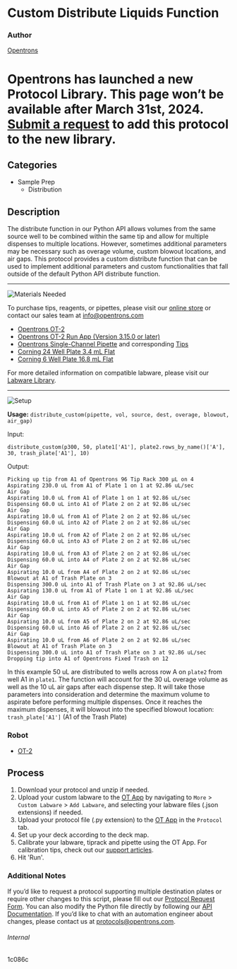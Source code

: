 # Custom Distribute Liquids Function

### Author
[Opentrons](https://opentrons.com/)


# Opentrons has launched a new Protocol Library. This page won’t be available after March 31st, 2024. [Submit a request](https://docs.google.com/forms/d/e/1FAIpQLSdYYp9QCKow4nn0KlCVsMS3HX0eJ0N9O7-erajKvcpT0lWbSg/viewform) to add this protocol to the new library.

## Categories
* Sample Prep
	* Distribution

## Description
The distribute function in our Python API allows volumes from the same source well to be combined within the same tip and allow for multiple dispenses to multiple locations. However, sometimes additional parameters may be necessary such as overage volume, custom blowout locations, and air gaps. This protocol provides a custom distribute function that can be used to implement additional parameters and custom functionalities that fall outside of the default Python API distribute function.

---
![Materials Needed](https://s3.amazonaws.com/opentrons-protocol-library-website/custom-README-images/001-General+Headings/materials.png)

To purchase tips, reagents, or pipettes, please visit our [online store](https://shop.opentrons.com/) or contact our sales team at [info@opentrons.com](mailto:info@opentrons.com)

* [Opentrons OT-2](https://shop.opentrons.com/collections/ot-2-robot/products/ot-2)
* [Opentrons OT-2 Run App (Version 3.15.0 or later)](https://opentrons.com/ot-app/)
* [Opentrons Single-Channel Pipette](https://shop.opentrons.com/collections/ot-2-pipettes) and corresponding [Tips](https://shop.opentrons.com/collections/opentrons-tips)
* [Corning 24 Well Plate 3.4 mL Flat](https://ecatalog.corning.com/life-sciences/b2c/US/en/Microplates/Assay-Microplates/96-Well-Microplates/Costar%C2%AE-Multiple-Well-Cell-Culture-Plates/p/3738)
* [Corning 6 Well Plate 16.8 mL Flat](https://ecatalog.corning.com/life-sciences/b2c/US/en/Microplates/Assay-Microplates/96-Well-Microplates/Costar%C2%AE-Multiple-Well-Cell-Culture-Plates/p/3335)

For more detailed information on compatible labware, please visit our [Labware Library](https://labware.opentrons.com/).

---
![Setup](https://s3.amazonaws.com/opentrons-protocol-library-website/custom-README-images/001-General+Headings/Setup.png)

**Usage:** `distribute_custom(pipette, vol, source, dest, overage, blowout, air_gap)`

Input:
```
distribute_custom(p300, 50, plate1['A1'], plate2.rows_by_name()['A'], 30, trash_plate['A1'], 10)
```

Output:
```
Picking up tip from A1 of Opentrons 96 Tip Rack 300 µL on 4
Aspirating 230.0 uL from A1 of Plate 1 on 1 at 92.86 uL/sec
Air Gap
Aspirating 10.0 uL from A1 of Plate 1 on 1 at 92.86 uL/sec
Dispensing 60.0 uL into A1 of Plate 2 on 2 at 92.86 uL/sec
Air Gap
Aspirating 10.0 uL from A1 of Plate 2 on 2 at 92.86 uL/sec
Dispensing 60.0 uL into A2 of Plate 2 on 2 at 92.86 uL/sec
Air Gap
Aspirating 10.0 uL from A2 of Plate 2 on 2 at 92.86 uL/sec
Dispensing 60.0 uL into A3 of Plate 2 on 2 at 92.86 uL/sec
Air Gap
Aspirating 10.0 uL from A3 of Plate 2 on 2 at 92.86 uL/sec
Dispensing 60.0 uL into A4 of Plate 2 on 2 at 92.86 uL/sec
Air Gap
Aspirating 10.0 uL from A4 of Plate 2 on 2 at 92.86 uL/sec
Blowout at A1 of Trash Plate on 3
Dispensing 300.0 uL into A1 of Trash Plate on 3 at 92.86 uL/sec
Aspirating 130.0 uL from A1 of Plate 1 on 1 at 92.86 uL/sec
Air Gap
Aspirating 10.0 uL from A1 of Plate 1 on 1 at 92.86 uL/sec
Dispensing 60.0 uL into A5 of Plate 2 on 2 at 92.86 uL/sec
Air Gap
Aspirating 10.0 uL from A5 of Plate 2 on 2 at 92.86 uL/sec
Dispensing 60.0 uL into A6 of Plate 2 on 2 at 92.86 uL/sec
Air Gap
Aspirating 10.0 uL from A6 of Plate 2 on 2 at 92.86 uL/sec
Blowout at A1 of Trash Plate on 3
Dispensing 300.0 uL into A1 of Trash Plate on 3 at 92.86 uL/sec
Dropping tip into A1 of Opentrons Fixed Trash on 12
```

In this example 50 uL are distributed to wells across row A on `plate2` from well A1 in `plate1`. The function will account for the 30 uL overage volume as well as the 10 uL air gaps after each dispense step. It will take those parameters into consideration and determine the maximum volume to aspirate before performing multiple dispenses. Once it reaches the maximum dispenses, it will blowout into the specified blowout location: `trash_plate['A1']` (A1 of the Trash Plate)


### Robot
* [OT-2](https://opentrons.com/ot-2)

## Process

1. Download your protocol and unzip if needed.
2. Upload your custom labware to the [OT App](https://opentrons.com/ot-app) by navigating to `More` > `Custom Labware` > `Add Labware`, and selecting your labware files (.json extensions) if needed.
3. Upload your protocol file (.py extension) to the [OT App](https://opentrons.com/ot-app) in the `Protocol` tab.
4. Set up your deck according to the deck map.
5. Calibrate your labware, tiprack and pipette using the OT App. For calibration tips, check out our [support articles](https://support.opentrons.com/en/collections/1559720-guide-for-getting-started-with-the-ot-2).
6. Hit 'Run'.

### Additional Notes

If you’d like to request a protocol supporting multiple destination plates or require other changes to this script, please fill out our [Protocol Request Form](https://opentrons-protocol-dev.paperform.co/). You can also modify the Python file directly by following our [API Documentation](https://docs.opentrons.com/v2/). If you’d like to chat with an automation engineer about changes, please contact us at [protocols@opentrons.com](mailto:protocols@opentrons.com).

###### Internal
1c086c